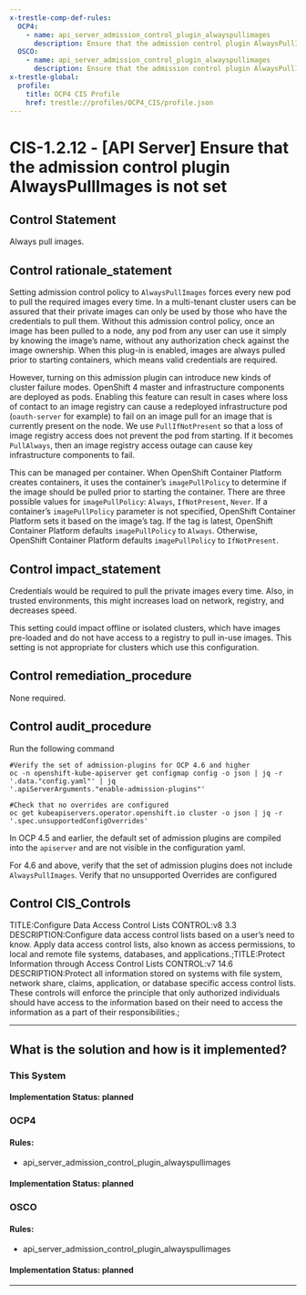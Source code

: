 ```yaml
---
x-trestle-comp-def-rules:
  OCP4:
    - name: api_server_admission_control_plugin_alwayspullimages
      description: Ensure that the admission control plugin AlwaysPullImages is set
  OSCO:
    - name: api_server_admission_control_plugin_alwayspullimages
      description: Ensure that the admission control plugin AlwaysPullImages is set
x-trestle-global:
  profile:
    title: OCP4 CIS Profile
    href: trestle://profiles/OCP4_CIS/profile.json
---
```


# CIS-1.2.12 - \[API Server\] Ensure that the admission control plugin AlwaysPullImages is not set

## Control Statement

Always pull images.

## Control rationale_statement

Setting admission control policy to `AlwaysPullImages` forces every new pod to pull the required images every time. In a multi-tenant cluster users can be assured that their private images can only be used by those who have the credentials to pull them. Without this admission control policy, once an image has been pulled to a node, any pod from any user can use it simply by knowing the image’s name, without any authorization check against the image ownership. When this plug-in is enabled, images are always pulled prior to starting containers, which means valid credentials are required.

However, turning on this admission plugin can introduce new kinds of cluster failure modes. OpenShift 4 master and infrastructure components are deployed as pods. Enabling this feature can result in cases where loss of contact to an image registry can cause a redeployed infrastructure pod (`oauth-server` for example) to fail on an image pull for an image that is currently present on the node. We use `PullIfNotPresent` so that a loss of image registry access does not prevent the pod from starting. If it becomes `PullAlways`, then an image registry access outage can cause key infrastructure components to fail.

This can be managed per container. When OpenShift Container Platform creates containers, it uses the container’s `imagePullPolicy` to determine if the image should be pulled prior to starting the container. There are three possible values for `imagePullPolicy`: `Always`, `IfNotPresent`, `Never`. If a container’s `imagePullPolicy` parameter is not specified, OpenShift Container Platform sets it based on the image’s tag. If the tag is latest, OpenShift Container Platform defaults `imagePullPolicy` to `Always`. Otherwise, OpenShift Container Platform defaults `imagePullPolicy` to `IfNotPresent`.

## Control impact_statement

Credentials would be required to pull the private images every time. Also, in trusted environments, this might increases load on network, registry, and decreases speed.

This setting could impact offline or isolated clusters, which have images pre-loaded and do not have access to a registry to pull in-use images. This setting is not appropriate for clusters which use this configuration.

## Control remediation_procedure

None required.

## Control audit_procedure

Run the following command

```
#Verify the set of admission-plugins for OCP 4.6 and higher
oc -n openshift-kube-apiserver get configmap config -o json | jq -r '.data."config.yaml"' | jq 
'.apiServerArguments."enable-admission-plugins"'

#Check that no overrides are configured
oc get kubeapiservers.operator.openshift.io cluster -o json | jq -r '.spec.unsupportedConfigOverrides'
```

In OCP 4.5 and earlier, the default set of admission plugins are compiled into the `apiserver` and are not visible in the configuration yaml.

For 4.6 and above, verify that the set of admission plugins does not include `AlwaysPullImages`. 
Verify that no unsupported Overrides are configured

## Control CIS_Controls

TITLE:Configure Data Access Control Lists CONTROL:v8 3.3 DESCRIPTION:Configure data access control lists based on a user’s need to know. Apply data access control lists, also known as access permissions, to local and remote file systems, databases, and applications.;TITLE:Protect Information through Access Control Lists CONTROL:v7 14.6 DESCRIPTION:Protect all information stored on systems with file system, network share, claims, application, or database specific access control lists. These controls will enforce the principle that only authorized individuals should have access to the information based on their need to access the information as a part of their responsibilities.;

______________________________________________________________________

## What is the solution and how is it implemented?

<!-- For implementation status enter one of: implemented, partial, planned, alternative, not-applicable -->

<!-- Note that the list of rules under ### Rules: is read-only and changes will not be captured after assembly to JSON -->

### This System

<!-- Add implementation prose for the main This System component for control: CIS-1.2.12 -->

#### Implementation Status: planned

### OCP4

<!-- Add control implementation description here for control: CIS-1.2.12 -->

#### Rules:

  - api_server_admission_control_plugin_alwayspullimages

#### Implementation Status: planned

### OSCO

<!-- Add control implementation description here for control: CIS-1.2.12 -->

#### Rules:

  - api_server_admission_control_plugin_alwayspullimages

#### Implementation Status: planned

______________________________________________________________________
